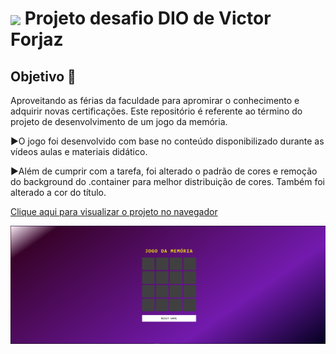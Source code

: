 <h1>
    <a href="https://www.linkedin.com/in/victor-forjaz-2745121bb/">
     <img align="center" width="40px" src="https://vcforjaz.github.io/Meus-Projetos/favicon.ico"></a>
    <span> Projeto desafio DIO de Victor Forjaz</span>
</h1>

## Objetivo 🎯
Aproveitando as férias da faculdade para apromirar o conhecimento e adquirir novas certificações.
Este repositório é referente ao término do projeto de desenvolvimento de um jogo da memória.

►O jogo foi desenvolvido com base no conteúdo disponibilizado durante as vídeos aulas e materiais didático.

►Além de cumprir com a tarefa, foi alterado o padrão de cores e remoção do background do .container para melhor distribuição de cores. Também foi alterado a cor do título.

<a href="https://vcforjaz.github.io/Meus-Projetos/memoria.html">Clique aqui para visualizar o projeto no navegador</a>

![image](https://github.com/Vcforjaz/Meus-Projetos/blob/main/memoria.PNG?raw=true)
